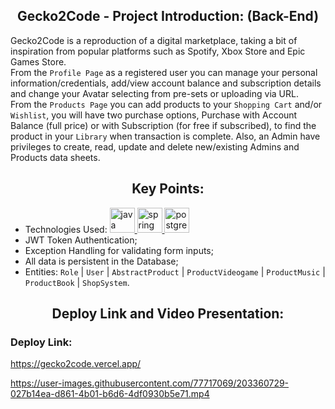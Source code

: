 
<p><h2 align="center" dir="auto"><b>Gecko2Code - Project Introduction: (Back-End)</b></h2></p>

Gecko2Code is a reproduction of a digital marketplace, taking a bit of inspiration from popular platforms such as Spotify, Xbox Store and Epic Games Store. 
<br>
From the `Profile Page` as a registered user you can manage your personal information/credentials, add/view account balance and subscription details and change your Avatar selecting from pre-sets or uploading via URL.
<br>
From the `Products Page` you can add products to your `Shopping Cart` and/or `Wishlist`, you will have two purchase options, Purchase with Account Balance (full price) or with Subscription (for free if subscribed), to find the product in your `Library` when transaction is complete. Also, an Admin have privileges to create, read, update and delete new/existing Admins and Products data sheets.

<p><h2 align="center" dir="auto"><b>Key Points:</b></h2></p>

- Technologies Used:
    <a href="https://github.com/gi-ga-dev" target="_blank"> 
    <img src="https://user-images.githubusercontent.com/77717069/199532940-2c3c500b-b320-4850-89a7-d2b99c550d4b.png" alt="java" width="40">
  </a> 
  <a href="https://github.com/gi-ga-dev" target="_blank"> 
    <img src="https://user-images.githubusercontent.com/77717069/199532990-3c17f086-00ab-4dc2-8076-4ac932e57d4e.png" alt="spring" width="40">
  </a> 
  <a href="https://github.com/gi-ga-dev" target="_blank"> 
    <img src="https://user-images.githubusercontent.com/77717069/199533047-e2fea00b-2b91-4cdb-8835-cabf6bbb00ab.png" alt="postgres" width="40">
  </a>   
- JWT Token Authentication;
- Exception Handling for validating form inputs;
- All data is persistent in the Database;
- Entities: `Role` | `User` | `AbstractProduct` | `ProductVideogame` | `ProductMusic`  | `ProductBook` | `ShopSystem`.  

<p><h2 align="center" dir="auto"><b>Deploy Link and Video Presentation:</b></h2></p>

<p><h3><b>Deploy Link:</b></h3></p>

https://gecko2code.vercel.app/

https://user-images.githubusercontent.com/77717069/203360729-027b14ea-d861-4b01-b6d6-4df0930b5e71.mp4
